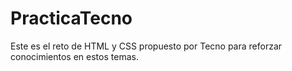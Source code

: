 # PracticaTecno

Este es el reto de HTML y CSS propuesto por Tecno para reforzar conocimientos en estos temas.
